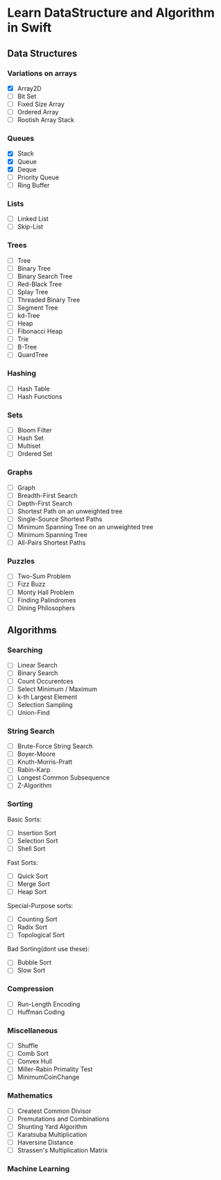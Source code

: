# Learn DataStructure and Algorithm in Swift

## Data Structures

### Variations on arrays

- [x] Array2D
- [ ] Bit Set
- [ ] Fixed Size Array
- [ ] Ordered Array
- [ ] Rootish Array Stack

### Queues

- [x] Stack
- [x] Queue
- [x] Deque
- [ ] Priority Queue
- [ ] Ring Buffer

### Lists

- [ ] Linked List
- [ ] Skip-List

### Trees

- [ ] Tree
- [ ] Binary Tree
- [ ] Binary Search Tree
- [ ] Red-Black Tree
- [ ] Splay Tree
- [ ] Threaded Binary Tree
- [ ] Segment Tree
- [ ] kd-Tree
- [ ] Heap
- [ ] Fibonacci Heap
- [ ] Trie
- [ ] B-Tree
- [ ] QuardTree

### Hashing

- [ ] Hash Table
- [ ] Hash Functions

### Sets

- [ ] Bloom Filter
- [ ] Hash Set
- [ ] Multiset
- [ ] Ordered Set

### Graphs

- [ ] Graph
- [ ] Breadth-First Search
- [ ] Depth-First Search
- [ ] Shortest Path on an unweighted tree
- [ ] Single-Source Shortest Paths
- [ ] Minimum Spanning Tree on an unweighted tree
- [ ] Minimum Spanning Tree  
- [ ] All-Pairs Shortest Paths

### Puzzles

- [ ] Two-Sum Problem
- [ ] Fizz Buzz
- [ ] Monty Hall Problem
- [ ] Finding Palindromes
- [ ] Dining Philosophers

## Algorithms

### Searching

 - [ ] Linear Search
 - [ ] Binary Search
 - [ ] Count Occurentces
 - [ ] Select Minimum / Maximum
 - [ ] k-th Largest Element
 - [ ] Selection Sampling
 - [ ] Union-Find

### String Search

 - [ ] Brute-Force String Search
 - [ ] Boyer-Moore
 - [ ] Knuth-Morris-Pratt
 - [ ] Rabin-Karp
 - [ ] Longest Common Subsequence
 - [ ] Z-Algorithm

###  Sorting

Basic Sorts:

- [ ] Insertion Sort
- [ ] Selection Sort
- [ ] Shell Sort

Fast Sorts:

- [ ] Quick Sort
- [ ] Merge Sort
- [ ] Heap Sort

Special-Purpose sorts:

- [ ] Counting Sort
- [ ] Radix Sort
- [ ] Topological Sort

Bad Sorting(dont use these):

- [ ] Bubble Sort
- [ ] Slow Sort

### Compression

- [ ] Run-Length Encoding
- [ ] Huffman Coding

### Miscellaneous

- [ ] Shuffle
- [ ] Comb Sort
- [ ] Convex Hull
- [ ] Miller-Rabin Primality Test
- [ ] MinimumCoinChange

### Mathematics

- [ ] Createst Common Divisor
- [ ] Premutations and Combinations
- [ ] Shunting Yard Algorithm
- [ ] Karatsuba Multiplication
- [ ] Haversine Distance
- [ ] Strassen's Multiplication Matrix

### Machine Learning

